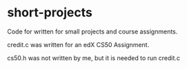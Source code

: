 # short-projects
Code for written for small projects and course assignments.

credit.c was written for an edX CS50 Assignment.

cs50.h was not written by me, but it is needed to run credit.c
